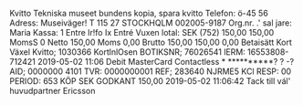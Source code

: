 Kvitto Tekniska museet bundens kopia, spara kvitto Telefon: ö-45 56 Adress: Museiväger! T 115 27 STOCKHQLM 002005-9187 Org.nr. .' sal jare: Maria Kassa: 1 Entre Ir!fo Ix Entré Vuxen lotal: SEK (752) 150,00 150,00 MomsS 0 Netto 150,00 Moms 0,00 Brutto 150,00 150,00 0,00 Betaisätt Kort Växel Kvitto; 1030366 KortlnlOsen BOTIKSNR; 76026541 lERM: 16553808-712421 2019-05-02 11:06 Debit MasterCard Contactless * **********? ? -? AID; 0000000 4101 TVR: 0000000001 REF; 283640 NJRME5 KCl RESP: 00 PERIOD: 653 KÖP SEK GODKANT 150,00 2019-05-02 11:06:42 Tack till vál' huvudpartner Ericsson